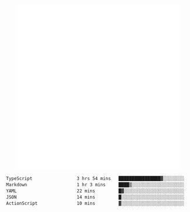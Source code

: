 <div align="center">
    <a href="https://konst.fish">
        <img src="https://raw.githubusercontent.com/konstfish/konstfish/master/fish.svg" alt="Logo" width="450"/>
    </a>
</div>

<!--START_SECTION:waka-->

```txt
TypeScript                 3 hrs 54 mins   ████████████████▓░░░░░░░░   66.33 %
Markdown                   1 hr 3 mins     ████▒░░░░░░░░░░░░░░░░░░░░   17.98 %
YAML                       22 mins         █▓░░░░░░░░░░░░░░░░░░░░░░░   06.46 %
JSON                       14 mins         █░░░░░░░░░░░░░░░░░░░░░░░░   04.19 %
ActionScript               10 mins         ▓░░░░░░░░░░░░░░░░░░░░░░░░   02.91 %
```

<!--END_SECTION:waka-->

